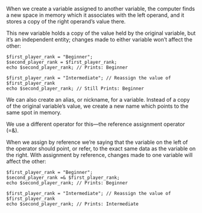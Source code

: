 When we create a variable assigned to another variable, the computer finds a new space in memory which it associates with the left operand, and it stores a copy of the right operand’s value there.

This new variable holds a copy of the value held by the original variable, but it’s an independent entity; changes made to either variable won’t affect the other:

```
$first_player_rank = "Beginner";
$second_player_rank = $first_player_rank;
echo $second_player_rank; // Prints: Beginner

$first_player_rank = "Intermediate"; // Reassign the value of $first_player_rank
echo $second_player_rank; // Still Prints: Beginner

```

We can also create an alias, or nickname, for a variable. Instead of a copy of the original variable’s value, we create a new name which points to the same spot in memory.

We use a different operator for this—the reference assignment operator (=&).

When we assign by reference we’re saying that the variable on the left of the operator should point, or refer, to the exact same data as the variable on the right. With assignment by reference, changes made to one variable will affect the other:

```
$first_player_rank = "Beginner";
$second_player_rank =& $first_player_rank;
echo $second_player_rank; // Prints: Beginner

$first_player_rank = "Intermediate"; // Reassign the value of $first_player_rank
echo $second_player_rank; // Prints: Intermediate

```
